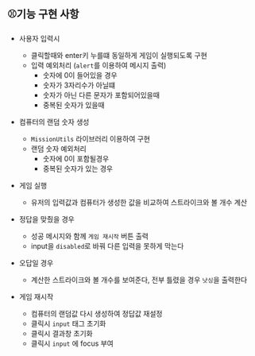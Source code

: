 ## ⚾기능 구현 사항

- 사용자 입력시
  - 클릭할때와 enter키 누를떄 동일하게 게임이 실행되도록 구현
  - 입력 예외처리 (`alert`를 이용하여 메시지 출력)
    - 숫자에 0이 들어있을 경우
    - 숫자가 3자리수가 아닐떄
    - 숫자가 아닌 다른 문자가 포함되어있을때
    - 중복된 숫자가 있을때
   
- 컴퓨터의 랜덤 숫자 생성
  - `MissionUtils` 라이브러리 이용하여 구현
  - 랜덤 숫자 예외처리
    - 숫자에 0이 포함될경우
    - 중복된 숫자가 있는 경우
  
- 게임 실행
  - 유저의 입력값과 컴퓨터가 생성한 값을 비교하여 스트라이크와 볼 개수 계산
  
- 정답을 맞췄을 경우
  - 성공 메시지와 함께 `게임 재시작` 버튼 출력
  - input을 `disabled`로 바꿔 다른 입력을 못하게 막는다
- 오답일 경우
   - 계산한 스트라이크와 볼 개수를 보여준다, 전부 틀렸을 경우 `낫싱`을 출력한다

- 게임 재시작
  - 컴퓨터의 랜덤값 다시 생성하여 정답값 재설정
  - 클릭시 `input` 태그 초기화
  - 클릭시 결과창 초기화
  - 클릭시 `input` 에 focus 부여
  
